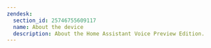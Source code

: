 ```yaml
---
zendesk:
  section_id: 25746755609117
  name: About the device
  description: About the Home Assistant Voice Preview Edition.
---
```

